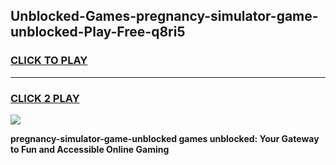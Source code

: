 
## Unblocked-Games-pregnancy-simulator-game-unblocked-Play-Free-q8ri5
<h3>
<a href="https://premium76.site?title=pregnancy-simulator-game-unblocked&ref=22A">CLICK TO PLAY</a></h3>
<hr>

<h3>
<a href="https://premium76.site?title=pregnancy-simulator-game-unblocked&ref=22A">CLICK 2 PLAY</a>
  
</h3>

<a href="https://premium76.site?title=pregnancy-simulator-game-unblocked&ref=22A"><img src="https://clearcache.store/games.png"></a>


**pregnancy-simulator-game-unblocked games unblocked: Your Gateway to Fun and Accessible Online Gaming**
